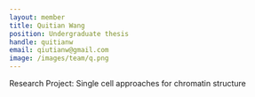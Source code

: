 ```yaml
---
layout: member
title: Quitian Wang
position: Undergraduate thesis
handle: quitianw
email: qiutianw@gmail.com
image: /images/team/q.png
---
```


Research Project: Single cell approaches for chromatin structure